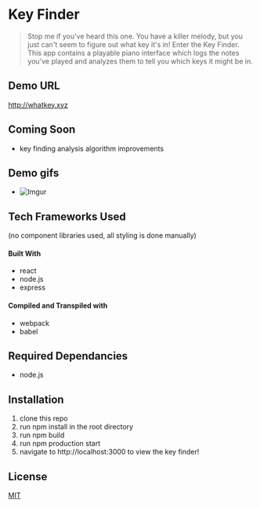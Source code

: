# Key Finder

>Stop me if you've heard this one. You have a killer melody, but you just can't seem to figure out what key it's in!  Enter the Key Finder.  This app contains a playable piano interface which logs the notes you've played and analyzes them to tell you which keys it might be in.

## Demo URL

http://whatkey.xyz

## Coming Soon
- key finding analysis algorithm improvements

## Demo gifs

- ![Imgur](https://i.imgur.com/nciAHhS.gif)

## Tech Frameworks Used

(no component libraries used, all styling is done manually)

#### Built With
- react
- node.js
- express

#### Compiled and Transpiled with
- webpack 
- babel
## Required Dependancies
- node.js
## Installation
1. clone this repo
2. run npm install in the root directory
3. run npm build
4. run npm production start
5. navigate to http://localhost:3000 to view the key finder!

## License
[MIT](https://choosealicense.com/licenses/mit/)

